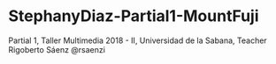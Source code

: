 # StephanyDiaz-Partial1-MountFuji
Partial 1, Taller Multimedia 2018 - II, Universidad de la Sabana, Teacher Rigoberto Sáenz @rsaenzi
